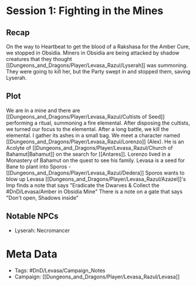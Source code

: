 # Session 1: Fighting in the Mines
## Recap
On the way to Heartbeat to get the blood of a Rakshasa for the Amber Cure, we stopped in Obsidia. Miners in Obsidia are being attacked by shadow creatures that they thought [[Dungeons_and_Dragons/Player/Levasa_Razul/Lyserah]] was summoning. They were going to kill her, but the Party swept in and stopped them, saving Lyserah. 
## Plot
We are in a mine and there are [[Dungeons_and_Dragons/Player/Levasa_Razul/Cultists of Seed]] performing a ritual, summoning a fire elemental. After disposing the cultists, we turned our focus to the elemental. After a long battle, we kill the elemental. I gather its ashes in a small bag. We meet a character named [[Dungeons_and_Dragons/Player/Levasa_Razul/Lorenzo]] (Alex). He is an Acolyte of [[Dungeons_and_Dragons/Player/Levasa_Razul/Church of Bahamut|Bahamut]] on the search for [[Antares]]. 
Lorenzo lived in a Monastery of Bahamut on the quest to see his family.
Levasa is a seed for Bane to plant into Sporos - [[Dungeons_and_Dragons/Player/Levasa_Razul/Dedera]]
Sporos wants to blow up Levasa
[[Dungeons_and_Dragons/Player/Levasa_Razul/Azazel]]'s Imp finds a note that says "Eradicate the Dwarves & Collect the #DnD/Levasa/Amber in Obsidia Mine"
There is a note on a gate that says "Don't open, Shadows inside"
## Notable NPCs
- Lyserah: Necromancer
# Meta Data
- Tags: #DnD/Levasa/Campaign_Notes
- Campaign: [[Dungeons_and_Dragons/Player/Levasa_Razul/Levasa]]
